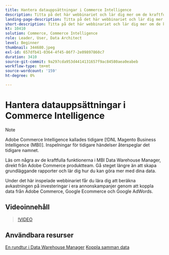 ```yaml
---
title: Hantera datauppsättningar i Commerce Intelligence
description: Titta på det här webbinariet och lär dig mer om de kraftfulla funktionerna i Commerce Intelligence Data Warehouse Manager.
landing-page-description: Titta på det här webbinariet och lär dig mer om de kraftfulla funktionerna i Commerce Intelligence Data Warehouse Manager.
short-description: Titta på det här webbinariet och lär dig mer om de kraftfulla funktionerna i Commerce Intelligence Data Warehouse Manager.
kt: 10410
solution: Commerce, Commerce Intelligence
role: Leader, User, Data Architect
level: Beginner
thumbnail: 344680.jpeg
exl-id: 657dfb41-0364-4f45-86f7-2e09897860c7
duration: 3410
source-git-commit: 9a297cda953d4414131657f9ac84580aea0eabeb
workflow-type: tm+mt
source-wordcount: '159'
ht-degree: 0%

---
```


# Hantera datauppsättningar i Commerce Intelligence

>[!NOTE]
>
>Adobe Commerce Intelligence kallades tidigare [!DNL Magento Business Intelligence (MBI)]. Inspelningar för tidigare händelser återspeglar det tidigare namnet.

Läs om några av de kraftfulla funktionerna i MBI Data Warehouse Manager, direkt från Adobe Commerce produktteam. Gå steget längre än att skapa grundläggande rapporter och lär dig hur du kan göra mer med dina data.

Under det här inspelade webbinariet får du lära dig att beräkna avkastningen på investeringar i era annonskampanjer genom att koppla data från Adobe Commerce, Google Ecommerce och Google AdWords.

## Videoinnehåll

>[!VIDEO](https://video.tv.adobe.com/v/344680?quality=12&learn=on)

## Användbara resurser

[En rundtur i Data Warehouse Manager](https://experienceleague.adobe.com/docs/commerce-business-intelligence/mbi/analyze/warehouse-manager/tour-dwm.html)
[Koppla samman data](https://experienceleague.adobe.com/docs/commerce-business-intelligence/mbi/analyze/connecting/connecting-data.html)
